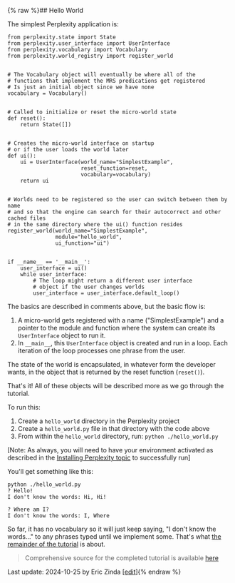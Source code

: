 {% raw %}## Hello World

The simplest Perplexity application is:

```
from perplexity.state import State
from perplexity.user_interface import UserInterface
from perplexity.vocabulary import Vocabulary
from perplexity.world_registry import register_world


# The Vocabulary object will eventually be where all of the 
# functions that implement the MRS predications get registered
# Is just an initial object since we have none
vocabulary = Vocabulary()


# Called to initialize or reset the micro-world state
def reset():
    return State([])


# Creates the micro-world interface on startup
# or if the user loads the world later
def ui():
    ui = UserInterface(world_name="SimplestExample",
                       reset_function=reset,
                       vocabulary=vocabulary)
    return ui


# Worlds need to be registered so the user can switch between them by name
# and so that the engine can search for their autocorrect and other cached files
# in the same directory where the ui() function resides
register_world(world_name="SimplestExample",
               module="hello_world",
               ui_function="ui")


if __name__ == '__main__':
    user_interface = ui()
    while user_interface:
        # The loop might return a different user interface
        # object if the user changes worlds
        user_interface = user_interface.default_loop()
```
The basics are described in comments above, but the basic flow is: 
1. A micro-world gets registered with a name ("SimplestExample") and a pointer to the module and function where the system can create its `UserInterface` object to run it.
2. In `__main__`, this `UserInterface` object is created and run in a loop.  Each iteration of the loop processes one phrase from the user.

The state of the world is encapsulated, in whatever form the developer wants, in the object that is returned by the reset function (`reset()`).

That's it! All of these objects will be described more as we go through the tutorial.

To run this:

1. Create a `hello_world` directory in the Perplexity project
2. Create a `hello_world.py` file in that directory with the code above
3. From within the `hello_world` directory, run: `python ./hello_world.py`

[Note: As always, you will need to have your environment activated as described in the [Installing Perplexity topic](https://blog.inductorsoftware.com/Perplexity/home/pxHowTo/pxHowTo012Install) to successfully run]

You'll get something like this:

```
python ./hello_world.py
? Hello!
I don't know the words: Hi, Hi!

? Where am I?
I don't know the words: I, Where
```

So far, it has no vocabulary so it will just keep saying, "I don't know the words..." to any phrases typed until we implement some. That's what [the remainder of the tutorial](https://blog.inductorsoftware.com/Perplexity/home/pxhowto/pxHowTo020ImplementAPredication) is about.

> Comprehensive source for the completed tutorial is available [here](https://github.com/EricZinda/Perplexity/tree/main/samples/hello_world)

Last update: 2024-10-25 by Eric Zinda [[edit](https://github.com/EricZinda/Perplexity/edit/main/docs/pxHowTo/pxHowTo014HelloWorld.md)]{% endraw %}